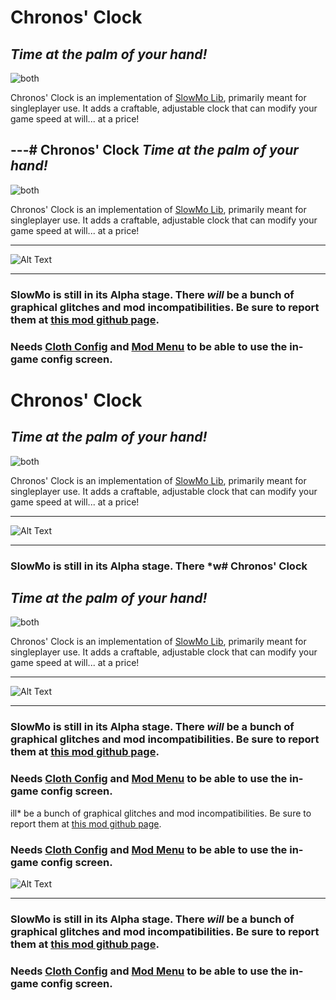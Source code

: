 # Chronos' Clock
*Time at the palm of your hand!*
---
![both](https://img.shields.io/badge/environment-both-4caf50?style=flat-square)

Chronos' Clock is an implementation of [SlowMo Lib](https://modrinth.com/mod/slowmo-lib), primarily meant for singleplayer use.
It adds a craftable, adjustable clock that can modify your game speed at will... at a price!

---# Chronos' Clock
*Time at the palm of your hand!*
---
![both](https://img.shields.io/badge/environment-both-4caf50?style=flat-square)

Chronos' Clock is an implementation of [SlowMo Lib](https://modrinth.com/mod/slowmo-lib), primarily meant for singleplayer use. 
It adds a craftable, adjustable clock that can modify your game speed at will... at a price!

---

![Alt Text](https://imgur.com/8N607eh.gif)

---

### SlowMo is still in its Alpha stage. There *will* be a bunch of graphical glitches and mod incompatibilities. Be sure to report them at [this mod github page](https://github.com/TheMegax/SlowMo-Lib/issues).

### Needs [Cloth Config](https://www.curseforge.com/minecraft/mc-mods/cloth-config) and [Mod Menu](https://www.curseforge.com/minecraft/mc-mods/modmenu) to be able to use the in-game config screen.
# Chronos' Clock
*Time at the palm of your hand!*
---
![both](https://img.shields.io/badge/environment-both-4caf50?style=flat-square)

Chronos' Clock is an implementation of [SlowMo Lib](https://modrinth.com/mod/slowmo-lib), primarily meant for singleplayer use. 
It adds a craftable, adjustable clock that can modify your game speed at will... at a price!

---

![Alt Text](https://imgur.com/8N607eh.gif)

---

### SlowMo is still in its Alpha stage. There *w# Chronos' Clock
*Time at the palm of your hand!*
---
![both](https://img.shields.io/badge/environment-both-4caf50?style=flat-square)

Chronos' Clock is an implementation of [SlowMo Lib](https://modrinth.com/mod/slowmo-lib), primarily meant for singleplayer use. 
It adds a craftable, adjustable clock that can modify your game speed at will... at a price!

---

![Alt Text](https://imgur.com/8N607eh.gif)

---

### SlowMo is still in its Alpha stage. There *will* be a bunch of graphical glitches and mod incompatibilities. Be sure to report them at [this mod github page](https://github.com/TheMegax/SlowMo-Lib/issues).

### Needs [Cloth Config](https://www.curseforge.com/minecraft/mc-mods/cloth-config) and [Mod Menu](https://www.curseforge.com/minecraft/mc-mods/modmenu) to be able to use the in-game config screen.
ill* be a bunch of graphical glitches and mod incompatibilities. Be sure to report them at [this mod github page](https://github.com/TheMegax/SlowMo-Lib/issues).

### Needs [Cloth Config](https://www.curseforge.com/minecraft/mc-mods/cloth-config) and [Mod Menu](https://www.curseforge.com/minecraft/mc-mods/modmenu) to be able to use the in-game config screen.


![Alt Text](https://imgur.com/8N607eh.gif)

---

### SlowMo is still in its Alpha stage. There *will* be a bunch of graphical glitches and mod incompatibilities. Be sure to report them at [this mod github page](https://github.com/TheMegax/SlowMo-Lib/issues).

### Needs [Cloth Config](https://www.curseforge.com/minecraft/mc-mods/cloth-config) and [Mod Menu](https://www.curseforge.com/minecraft/mc-mods/modmenu) to be able to use the in-game config screen.
